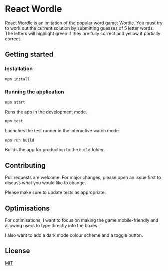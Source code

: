 # React Wordle

React Wordle is an imitation of the popular word game: Wordle. You must try to work out the current solution by submitting guesses of 5 letter words. The letters will highlight green if they are fully correct and yellow if partially correct.

## Getting started

### Installation

```bash
npm install
```

### Running the application
```bash
npm start
```
Runs the app in the development mode.

```bash
npm test
```
Launches the test runner in the interactive watch mode.

```bash
npm run build
```
Builds the app for production to the `build` folder.


## Contributing

Pull requests are welcome. For major changes, please open an issue first to discuss what you would like to change.

Please make sure to update tests as appropriate.

## Optimisations

For optimisations, I want to focus on making the game mobile-friendly and allowing users to type directly into the boxes.

I also want to add a dark mode colour scheme and a toggle button.

## License

[MIT](https://choosealicense.com/licenses/mit/)
